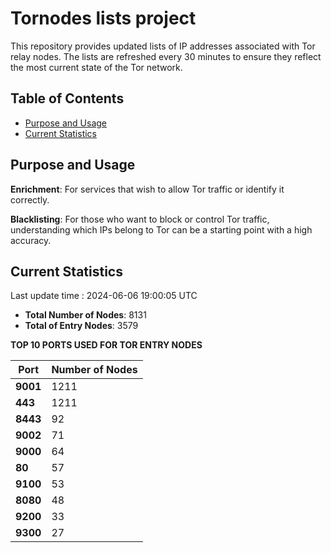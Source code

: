 # Tornodes lists project

This repository provides updated lists of IP addresses associated with Tor relay nodes. The lists are refreshed every 30 minutes to ensure they reflect the most current state of the Tor network.

## Table of Contents

- [Purpose and Usage](#purpose-and-usage)
- [Current Statistics](#current-statistics)


## Purpose and Usage

**Enrichment**: For services that wish to allow Tor traffic or identify it correctly.

**Blacklisting**: For those who want to block or control Tor traffic, understanding which IPs belong to Tor can be a starting point with a high accuracy.

## Current Statistics

Last update time : 2024-06-06 19:00:05 UTC

- **Total Number of Nodes**: 8131
- **Total of Entry Nodes**: 3579

**TOP 10 PORTS USED FOR TOR ENTRY NODES**

| **Port** | **Number of Nodes** |
|------|-----------------|
| **9001**   | 1211  |
| **443**   | 1211  |
| **8443**   | 92  |
| **9002**   | 71  |
| **9000**   | 64  |
| **80**   | 57  |
| **9100**   | 53  |
| **8080**   | 48  |
| **9200**   | 33  |
| **9300**   | 27  |

